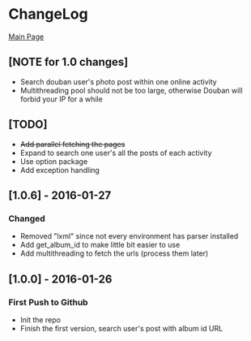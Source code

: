 # ChangeLog
[Main Page](https://github.com/ichoyjx/douban)

## [NOTE for 1.0 changes]
- Search douban user's photo post within one online activity
- Multithreading pool should not be too large, otherwise
Douban will forbid your IP for a while

## [TODO]
- ~~Add parallel fetching the pages~~
- Expand to search one user's all the posts of each activity
- Use option package
- Add exception handling

## [1.0.6] - 2016-01-27
### Changed
- Removed "lxml" since not every environment has parser installed
- Add get\_album\_id to make little bit easier to use
- Add multithreading to fetch the urls (process them later)

## [1.0.0] - 2016-01-26
### First Push to Github
- Init the repo
- Finish the first version, search user's post with album id URL
